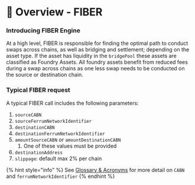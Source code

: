 # 📐 Overview - FIBER

### Introducing FIBER Engine

At a high level, FIBER is responsible for finding the optimal path to conduct swaps across chains, as well as bridging and settlement; depending on the asset type. If the asset has liquidity in the `bridgePool` these assets are classified as Foundry Assets. All foundry assets benefit from reduced fees during a swap across chains as one less swap needs to be conducted on the source or destination chain.&#x20;

### Typical FIBER request

A typical FIBER call includes the following parameters:

1. `sourceCABN`
2. `sourceFerrumNetworkIdentifier`
3. `destinationCABN`
4. `destinationFerrumNetworkIdentifier`
5. `amountSourceCABN` or `amountDestinationCABN`
   1. One of these values must be provided
6. `destinationAddress`
7. `slippage`: default max 2% per chain

{% hint style="info" %}
See [Glossary & Acronyms](../../../../resources/glossary-and-acronyms/) for more detail on `CABN` and `ferrumNetworkIdentifier`
{% endhint %}
